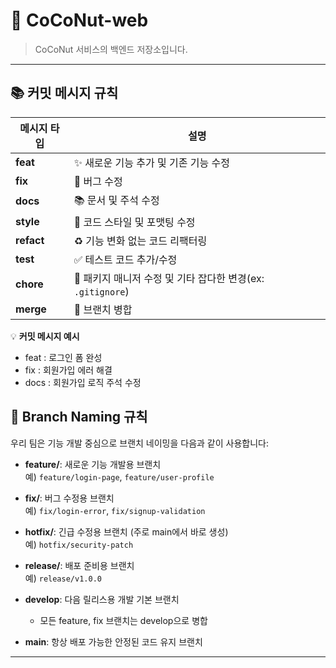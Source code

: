 # 🥥 CoCoNut-web  
> CoCoNut 서비스의 백엔드 저장소입니다.

---

## 📚 커밋 메시지 규칙

| **메시지 타입** | **설명** |
| --- | --- |
| **feat** | ✨ 새로운 기능 추가 및 기존 기능 수정 |
| **fix** | 🐛 버그 수정 |
| **docs** | 📚 문서 및 주석 수정 |
| **style** | 🎨 코드 스타일 및 포맷팅 수정 |
| **refact** | ♻️ 기능 변화 없는 코드 리팩터링 |
| **test** | ✅ 테스트 코드 추가/수정 |
| **chore** | 🔧 패키지 매니저 수정 및 기타 잡다한 변경(ex: `.gitignore`) |
| **merge** | 🔀 브랜치 병합 |

💡 **커밋 메시지 예시**  
- feat : 로그인 폼 완성  
- fix : 회원가입 에러 해결
- docs : 회원가입 로직 주석 수정  


## 🌿 Branch Naming 규칙

우리 팀은 기능 개발 중심으로 브랜치 네이밍을 다음과 같이 사용합니다:

- **feature/**: 새로운 기능 개발용 브랜치  
  예) `feature/login-page`, `feature/user-profile`

- **fix/**: 버그 수정용 브랜치  
  예) `fix/login-error`, `fix/signup-validation`

- **hotfix/**: 긴급 수정용 브랜치 (주로 main에서 바로 생성)  
  예) `hotfix/security-patch`

- **release/**: 배포 준비용 브랜치  
  예) `release/v1.0.0`

- **develop**: 다음 릴리스용 개발 기본 브랜치  
  - 모든 feature, fix 브랜치는 develop으로 병합

- **main**: 항상 배포 가능한 안정된 코드 유지 브랜치

---